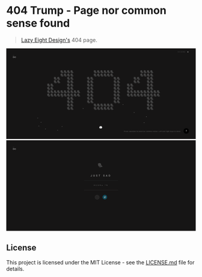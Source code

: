 # 404 Trump - Page nor common sense found

> [Lazy Eight Design's](https://lazyeight.design) 404 page.

![](screenshot1.png)
![](screenshot2.png)

## License

This project is licensed under the MIT License - see the [LICENSE.md](LICENSE.md) file for details.
